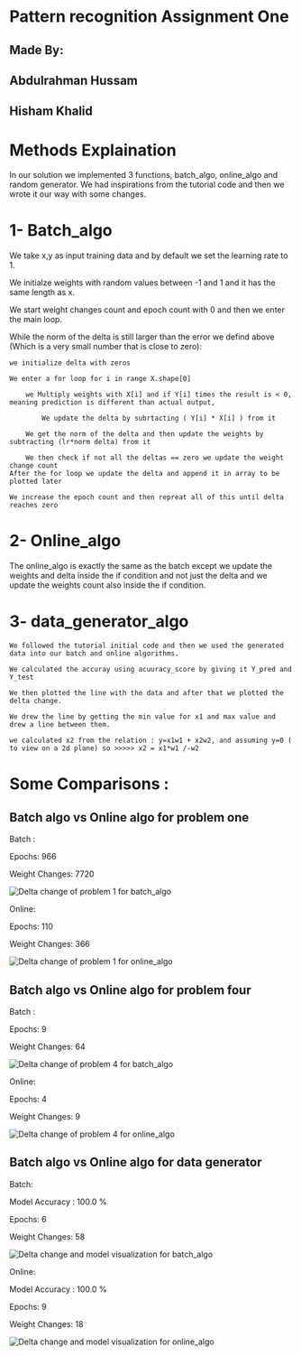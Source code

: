 # Pattern recognition Assignment One

## Made By:

## Abdulrahman Hussam
## Hisham Khalid



# Methods Explaination 

In our solution we implemented 3 functions, batch_algo, online_algo and random generator. We had inspirations from the tutorial code
and then we wrote it our way with some changes.


# 1- Batch_algo

We take x,y as input training data and by default we set the learning rate to 1.

We initialze weights with random values between -1 and 1 and it has the same length as x.

We start weight changes count and epoch count with 0 and then we enter the main loop.

While the norm of the delta is still larger than the error we defind above (Which is a very small number that is close to zero):

    we initialize delta with zeros
    
    We enter a for loop for i in range X.shape[0]
    
        we Multiply weights with X[i] and if Y[i] times the result is < 0, meaning prediction is different than actual output,
    
            We update the delta by subrtacting ( Y[i] * X[i] ) from it 
    
        We get the norm of the delta and then update the weights by subtracting (lr*norm delta) from it
    
        We then check if not all the deltas == zero we update the weight change count
    After the for loop we update the delta and append it in array to be plotted later
    
    We increase the epoch count and then repreat all of this until delta reaches zero


# 2- Online_algo

The online_algo is exactly the same as the batch except we update the weights and delta inside the if condition and not just the delta and we update the weights count also inside the if condition.


# 3- data_generator_algo

    We followed the tutorial initial code and then we used the generated data into our batch and online algorithms.
    
    We calculated the accuray using acuuracy_score by giving it Y_pred and Y_test
    
    We then plotted the line with the data and after that we plotted the delta change.
    
    We drew the line by getting the min value for x1 and max value and drew a line between them.
    
    we calculated x2 from the relation : y=x1w1 + x2w2, and assuming y=0 ( to view on a 2d plane) so >>>>> x2 = x1*w1 /-w2


# Some Comparisons :

## Batch algo vs Online algo for problem one

Batch : 

Epochs:  966

Weight Changes: 7720

![Delta change of problem 1 for batch_algo](Pictures/1.PNG) 

Online: 

Epochs:  110

Weight Changes: 366

![Delta change of problem 1 for online_algo](Pictures/2.PNG)

## Batch algo vs Online algo for problem four

Batch :

Epochs:  9

Weight Changes: 64

![Delta change of problem 4 for batch_algo](Pictures/3.PNG) 



Online:

Epochs:  4

Weight Changes: 9

![Delta change of problem 4 for online_algo](Pictures/4.PNG)

## Batch algo vs Online algo for data generator

Batch:

Model Accuracy :  100.0 %

Epochs:  6

Weight Changes: 58

![Delta change and model visualization for batch_algo](Pictures/5.PNG) 

Online:

Model Accuracy :  100.0 %

Epochs:  9

Weight Changes: 18

![Delta change and model visualization for online_algo](Pictures/6.PNG) 

